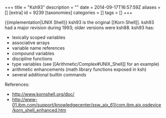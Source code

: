 +++
title = "Ksh93"
description = ""
date = 2014-09-17T16:57:59Z
aliases = []
[extra]
id = 9239
[taxonomies]
categories = []
tags = []
+++

{{implementation|UNIX Shell}}
ksh93 is the original [[Korn Shell]]. ksh93 had a major revision during 1993; older versions were ksh88. ksh93 has:
* lexically scoped variables
* associative arrays
* variable name references
* compound variables
* discipline functions
* type variables (see [[Arithmetic/Complex#UNIX_Shell]] for an example)
* arithmetic enhancements (math library functions exposed in ksh)
* several additional builtin commands

References:
* http://www.kornshell.org/doc/
* http://www-01.ibm.com/support/knowledgecenter/ssw_aix_61/com.ibm.aix.osdevice/korn_shell_enhanced.htm
